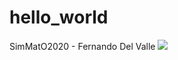 # hello_world
SimMatO2020 - Fernando Del Valle
![]("https://github.githubassets.com/images/modules/open_graph/github-mark.png")
